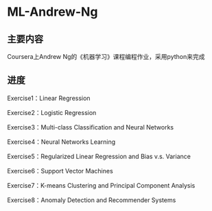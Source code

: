 # ML-Andrew-Ng
##  主要内容

Coursera上Andrew Ng的《机器学习》课程编程作业，采用python来完成

## 进度

Exercise1：Linear Regression

Exercise2：Logistic Regression

Exercise3：Multi-class Classification and Neural Networks

Exercise4：Neural Networks Learning

Exercise5：Regularized Linear Regression and Bias v.s. Variance

Exercise6：Support Vector Machines

Exercise7：K-means Clustering and Principal Component Analysis

Exercise8：Anomaly Detection and Recommender Systems
